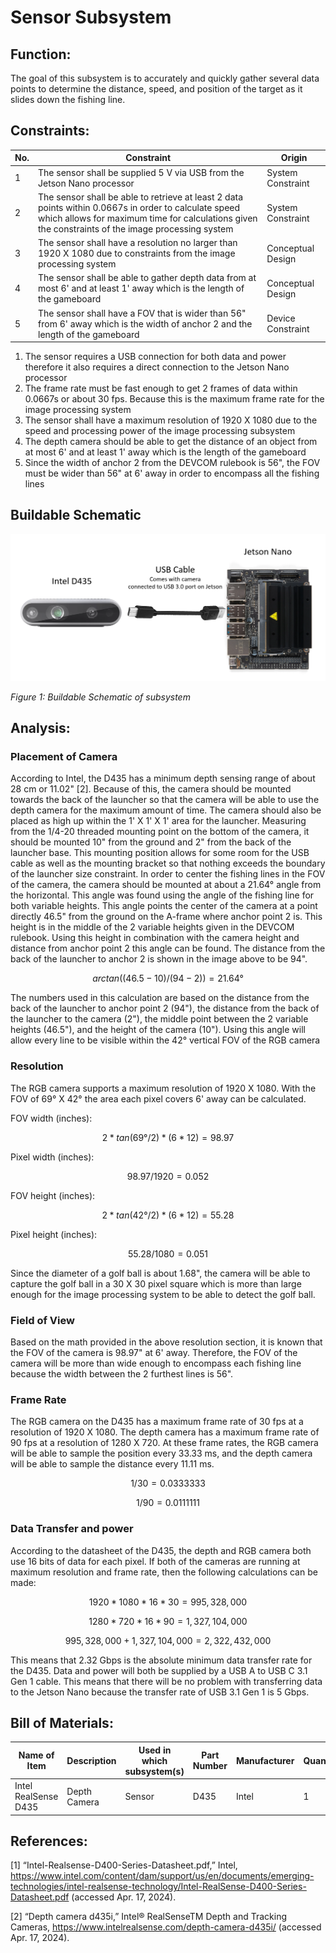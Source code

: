 
# Sensor Subsystem

## **Function:**

The goal of this subsystem is to accurately and quickly gather several data points to determine the
distance, speed, and position of the target as it slides down the fishing line.

## **Constraints:**

| No. | Constraint                                                                                                                                                                                                  | Origin            |
| --- | ----------------------------------------------------------------------------------------------------------------------------------------------------------------------------------------------------------- | ----------------- |
| 1   | The sensor shall be supplied 5 V via USB from the Jetson Nano processor                                                                                                                                     | System Constraint |
| 2   | The sensor shall be able to retrieve at least 2 data points within 0.0667s in order to calculate speed which allows for maximum time for calculations given the constraints of the image processing system  | System Constraint |
| 3   | The sensor shall have a resolution no larger than 1920 X 1080 due to constraints from the image processing system                                                                                           | Conceptual Design |
| 4   | The sensor shall be able to gather depth data from at most 6' and at least 1' away which is the length of the gameboard                                                                                     | Conceptual Design |
| 5   | The sensor shall have a FOV that is wider than 56" from 6' away which is the width of anchor 2 and the length of the gameboard                                                                              | Device Constraint |

1. The sensor requires a USB connection for both data and power therefore it also requires a direct connection to the Jetson Nano processor
2. The frame rate must be fast enough to get 2 frames of data within 0.0667s or about 30 fps. Because this is the maximum frame rate for the image processing system
3. The sensor shall have a maximum resolution of 1920 X 1080 due to the speed and processing power of the image processing subsystem
4. The depth camera should be able to get the distance of an object from at most 6' and at least 1' away which is the length of the gameboard
5. Since the width of anchor 2 from the DEVCOM rulebook is 56", the FOV must be wider than 56" at 6' away in order to encompass all the fishing lines

## **Buildable Schematic**

![Schematic](../../Documentation/Images/Sensor_subsystem/the_best_schematic.png)

*Figure 1: Buildable Schematic of subsystem*

## **Analysis:**

### **Placement of Camera**

According to Intel, the D435 has a minimum depth sensing range of about 28 cm or 11.02" [2]. Because of this, the camera should be mounted towards the back of the launcher so that the camera will be able to use the depth camera for the maximum amount of time. The camera should also be placed as high up within the 1' X 1' X 1' area for the launcher. Measuring from the 1/4-20 threaded mounting point on the bottom of the camera, it should be mounted 10" from the ground and 2" from the back of the launcher base. This mounting position allows for some room for the USB cable as well as the mounting bracket so that nothing exceeds the boundary of the launcher size constraint. In order to center the fishing lines in the FOV of the camera, the camera should be mounted at about a 21.64° angle from the horizontal. This angle was found using the angle of the fishing line for both variable heights. This angle points the center of the camera at a point directly 46.5" from the ground on the A-frame where anchor point 2 is. This height is in the middle of the 2 variable heights given in the DEVCOM rulebook. Using this height in combination with the camera height and distance from anchor point 2 this angle can be found. The distance from the back of the launcher to anchor 2 is shown in the image above to be 94".

~~~ math

arctan((46.5 - 10) / (94 - 2)) = 21.64°

~~~

The numbers used in this calculation are based on the distance from the back of the launcher to anchor point 2 (94"), the distance from the back of the launcher to the camera (2"), the middle point between the 2 variable heights (46.5"), and the height of the camera (10"). Using this angle will allow every line to be visible within the 42° vertical FOV of the RGB camera

### **Resolution**

The RGB camera supports a maximum resolution of 1920 X 1080. With the FOV of 69° X 42° the area each pixel covers 6' away can be calculated.

FOV width (inches):

~~~ math

2 * tan(69° / 2) * (6 * 12) = 98.97

~~~

Pixel width (inches):

~~~ math

98.97 / 1920 = 0.052

~~~

FOV height (inches):

~~~ math

2 * tan(42° / 2) * (6 * 12) = 55.28

~~~

Pixel height (inches):

~~~ math

55.28 / 1080 = 0.051

~~~

Since the diameter of a golf ball is about 1.68", the camera will be able to capture the golf ball in a 30 X 30 pixel square which is more than large enough for the image processing system to be able to detect the golf ball.

### **Field of View**

Based on the math provided in the above resolution section, it is known that the FOV of the camera is 98.97" at 6' away. Therefore, the FOV of the camera will be more than wide enough to encompass each fishing line because the width between the 2 furthest lines is 56".



### **Frame Rate**

The RGB camera on the D435 has a maximum frame rate of 30 fps at a resolution of 1920 X 1080. The depth camera has a maximum frame rate of 90 fps at a resolution of 1280 X 720. At these frame rates, the RGB camera will be able to sample the position every 33.33 ms, and the depth camera will be able to sample the distance every 11.11 ms.

~~~ math

1 / 30 = 0.0333333

~~~

~~~ math

1 / 90 = 0.0111111

~~~

### **Data Transfer and power**

According to the datasheet of the D435, the depth and RGB camera both use 16 bits of data for each pixel. If both of the cameras are running at maximum resolution and frame rate, then the following calculations can be made:

~~~ math

1920 * 1080 * 16 * 30 = 995,328,000

~~~

~~~ math

1280 * 720 * 16 * 90 = 1,327,104,000

~~~

~~~ math

995,328,000 + 1,327,104,000 = 2,322,432,000

~~~

This means that 2.32 Gbps is the absolute minimum data transfer rate for the D435. Data and power will both be supplied by a USB A to USB C 3.1 Gen 1 cable. This means that there will be no problem with transferring data to the Jetson Nano because the transfer rate of USB 3.1 Gen 1 is 5 Gbps.


## **Bill of Materials:**

| Name of Item         | Description  | Used in which subsystem(s) | Part Number      | Manufacturer            | Quantity | Price      | Total   |
| -------------------- | ------------ | -------------------------- | ---------------- | ----------------------- | -------- | ---------- | ------- |
| Intel RealSense D435 | Depth Camera | Sensor                     | D435             | Intel                   | 1        | $314.00    | $314.00 |

## **References:**

[1] “Intel-Realsense-D400-Series-Datasheet.pdf,” Intel, https://www.intel.com/content/dam/support/us/en/documents/emerging-technologies/intel-realsense-technology/Intel-RealSense-D400-Series-Datasheet.pdf (accessed Apr. 17, 2024). 

[2] “Depth camera d435i,” Intel® RealSenseTM Depth and Tracking Cameras, https://www.intelrealsense.com/depth-camera-d435i/ (accessed Apr. 17, 2024). 

